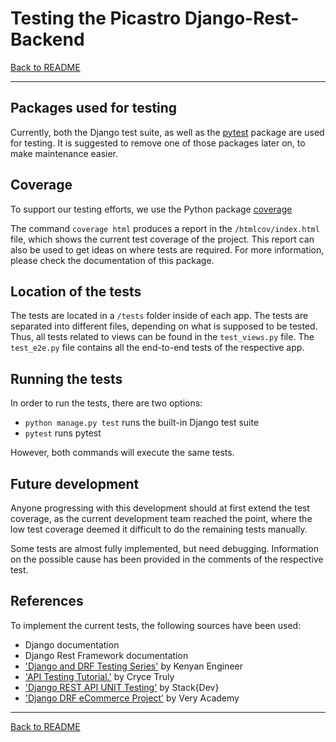 # Testing the Picastro Django-Rest-Backend

[Back to README](README.md)

---

## Packages used for testing

Currently, both the Django test suite, as well as the [pytest](https://pypi.org/project/pytest/) package are used for testing. It is suggested to remove one of those packages later on, to make maintenance easier.


## Coverage

To support our testing efforts, we use the Python package [coverage](https://pypi.org/project/coverage/)

The command `coverage html` produces a report in the `/htmlcov/index.html` file, which shows the current test coverage of the project. This report can also be used to get ideas on where tests are required. For more information, please check the documentation of this package.


## Location of the tests

The tests are located in a `/tests` folder inside of each app. The tests are separated into different files, depending on what is supposed to be tested. Thus, all tests related to views can be found in the `test_views.py` file. The `test_e2e.py` file contains all the end-to-end tests of the respective app.


## Running the tests

In order to run the tests, there are two options:
- `python manage.py test` runs the built-in Django test suite
- `pytest` runs pytest

However, both commands will execute the same tests.


## Future development

Anyone progressing with this development should at first extend the test coverage, as the current development team reached the point, where the low test coverage deemed it difficult to do the remaining tests manually.

Some tests are almost fully implemented, but need debugging. Information on the possible cause has been provided in the comments of the respective test.


## References

To implement the current tests, the following sources have been used:

- Django documentation
- Django Rest Framework documentation
- ['Django and DRF Testing Series'](https://www.youtube.com/watch?v=yaLXsADWfS4&list=PLP1DxoSC17LZTTzgfq0Dimkm6eWJQC9ki&index=12) by Kenyan Engineer
- ['API Testing Tutorial.'](https://www.youtube.com/watch?v=17KdirMbmHY&list=PLx-q4INfd95EsUuON1TIcjnFZSqUfMf7s&index=16) by Cryce Truly
- ['Django REST API UNIT Testing'](https://www.youtube.com/watch?v=z6_v1UQ9Ht0) by Stack{Dev}
- ['Django DRF eCommerce Project'](https://www.youtube.com/playlist?list=PLOLrQ9Pn6cawinBJbH5d9IfloO9RRPMiq) by Very Academy

---
[Back to README](README.md)